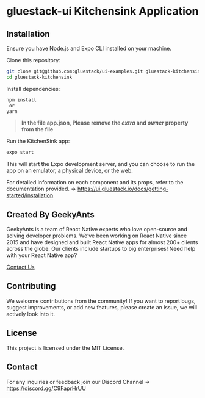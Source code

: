 # gluestack-ui Kitchensink Application

## Installation
Ensure you have Node.js and Expo CLI installed on your machine.

Clone this repository:

```bash
git clone git@github.com:gluestack/ui-examples.git gluestack-kitchensink
cd gluestack-kitchensink
```

Install dependencies:

```bash
npm install
 or
yarn
```

> **In the file app.json, Please remove the _extra_ and _owner_ property from the file**

Run the KitchenSink app:
```bash
expo start
```

This will start the Expo development server, and you can choose to run the app on an emulator, a physical device, or the web.

For detailed information on each component and its props, refer to the documentation provided. => https://ui.gluestack.io/docs/getting-started/installation

## Created By GeekyAnts

GeekyAnts is a team of React Native experts who love open-source and solving developer problems. We’ve been working on React Native since 2015 and have designed and built React Native apps for almost 200+ clients across the globe. Our clients include startups to big enterprises! Need help with your React Native app?

[Contact Us](https://geekyants.com/?utm_source=gluestack-ui-home&utm_medium=home-page&utm_campaign=meet-the-creators)

## Contributing
We welcome contributions from the community! If you want to report bugs, suggest improvements, or add new features, please create an issue, we will actively look into it.

## License
This project is licensed under the MIT License.

## Contact
For any inquiries or feedback join our Discord Channel => https://discord.gg/C9FaprHrUU
